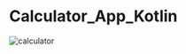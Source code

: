 # Calculator_App_Kotlin
![calculator](https://user-images.githubusercontent.com/94853993/180663058-dcfa51d9-39cb-42dc-85aa-7c2ab0995222.jpeg)
